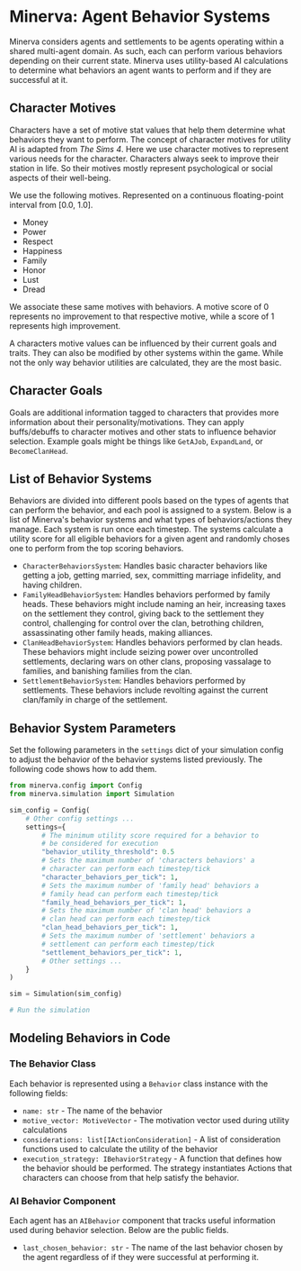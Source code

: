# Minerva: Agent Behavior Systems

Minerva considers agents and settlements to be agents operating within a shared multi-agent domain. As such, each can perform various behaviors depending on their current state. Minerva uses utility-based AI calculations to determine what behaviors an agent wants to perform and if they are successful at it.

## Character Motives

Characters have a set of motive stat values that help them determine what behaviors they want to perform. The concept of character motives for utility AI is adapted from *The Sims 4*. Here we use character motives to represent various needs for the character. Characters always seek to improve their station in life. So their motives mostly represent psychological or social aspects of their well-being.

We use the following motives. Represented on a continuous floating-point interval from [0.0, 1.0].

- Money
- Power
- Respect
- Happiness
- Family
- Honor
- Lust
- Dread

We associate these same motives with behaviors. A motive score of 0 represents no improvement to that respective motive, while a score of 1 represents high improvement.

A characters motive values can be influenced by their current goals and traits. They can also be modified by other systems within the game. While not the only way behavior utilities are calculated, they are the most basic.

## Character Goals

Goals are additional information tagged to characters that provides more information about their personality/motivations. They can apply buffs/debuffs to character motives and other stats to influence behavior selection. Example goals might be things like `GetAJob`, `ExpandLand`, or `BecomeClanHead`.

## List of Behavior Systems

Behaviors are divided into different pools based on the types of agents that can perform the behavior, and each pool is assigned to a system. Below is a list of Minerva's behavior systems and what types of behaviors/actions they manage. Each system is run once each timestep. The systems calculate a utility score for all eligible behaviors for a given agent and randomly choses one to perform from the top scoring behaviors.

- `CharacterBehaviorsSystem`: Handles basic character behaviors like getting a job, getting married, sex, committing marriage infidelity, and having children.
- `FamilyHeadBehaviorSystem`: Handles behaviors performed by family heads. These behaviors might include naming an heir, increasing taxes on the settlement they control, giving back to the settlement they control, challenging for control over the clan, betrothing children, assassinating other family heads, making alliances.
- `ClanHeadBehaviorSystem`: Handles behaviors performed by clan heads. These behaviors might include seizing power over uncontrolled settlements, declaring wars on other clans, proposing vassalage to families, and banishing families from the clan.
- `SettlementBehaviorSystem`: Handles behaviors performed by settlements. These behaviors include revolting against the current clan/family in charge of the settlement.

## Behavior System Parameters

Set the following parameters in the `settings` dict of your simulation config to adjust the behavior of the behavior systems listed previously. The following code shows how to add them.

```python
from minerva.config import Config
from minerva.simulation import Simulation

sim_config = Config(
    # Other config settings ...
    settings={
        # The minimum utility score required for a behavior to
        # be considered for execution
        "behavior_utility_threshold": 0.5
        # Sets the maximum number of 'characters behaviors' a
        # character can perform each timestep/tick
        "character_behaviors_per_tick": 1,
        # Sets the maximum number of 'family head' behaviors a
        # family head can perform each timestep/tick
        "family_head_behaviors_per_tick": 1,
        # Sets the maximum number of 'clan head' behaviors a
        # clan head can perform each timestep/tick
        "clan_head_behaviors_per_tick": 1,
        # Sets the maximum number of 'settlement' behaviors a
        # settlement can perform each timestep/tick
        "settlement_behaviors_per_tick": 1,
        # Other settings ...
    }
)

sim = Simulation(sim_config)

# Run the simulation
```

## Modeling Behaviors in Code

### The Behavior Class

Each behavior is represented using a `Behavior` class instance with the following fields:

- `name: str` - The name of the behavior
- `motive_vector: MotiveVector` - The motivation vector used during utility calculations
- `considerations: list[IActionConsideration]` - A list of consideration functions used to calculate the utility of the behavior
- `execution_strategy: IBehaviorStrategy` - A function that defines how the behavior should be performed. The strategy instantiates Actions that characters can choose from that help satisfy the behavior.

### AI Behavior Component

Each agent has an `AIBehavior` component that tracks useful information used during behavior selection. Below are the public fields.

- `last_chosen_behavior: str` - The name of the last behavior chosen by the agent regardless of if they were successful at performing it.
